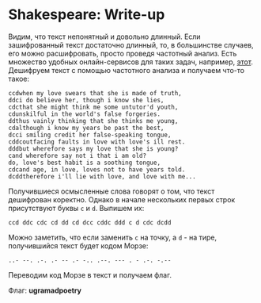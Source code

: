 # Shakespeare: Write-up

Видим, что текст непонятный и довольно длинный. Если зашифрованный текст достаточно длинный, то, в большинстве случаев, его можно расшифровать, просто проведя частотный анализ.
Есть множество удобных онлайн-сервисов для таких задач, например, [этот](https://www.guballa.de/substitution-solver).
Дешифруем текст с помощью частотного анализа и получаем что-то такое:
```
ccdwhen my love swears that she is made of truth, 
ddci do believe her, though i know she lies, 
cdcthat she might think me some untutor'd youth, 
cdunskilful in the world's false forgeries. 
ddthus vainly thinking that she thinks me young, 
cdalthough i know my years be past the best, 
dcci smiling credit her false-speaking tongue, 
cddcoutfacing faults in love with love's ill rest. 
dddbut wherefore says my love that she is young? 
cand wherefore say not i that i am old? 
do, love's best habit is a soothing tongue, 
cdcand age, in love, loves not to have years told. 
dcddtherefore i'll lie with love, and love with me...
```
Получившиеся осмысленные слова говорят о том, что текст дешифрован коректно. Однако в начале нескольких первых строк присутствуют буквы `c` и `d`. Выпишем их:
```
ccd ddc cdc cd dd cd dcc cddc ddd c d cdc dcdd
```
Можно заметить, что если заменить `c` на точку, а `d` - на тире, получившийся текст будет кодом Морзе:
```
..- --. .-. .- -- .- -.. .--. --- . - .-. -.--
```
Переводим код Морзе в текст и получаем флаг.

Флаг: **ugramadpoetry**
